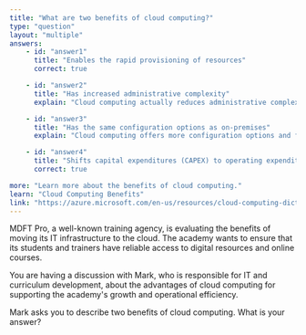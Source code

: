 ```yaml
---
title: "What are two benefits of cloud computing?"
type: "question"
layout: "multiple"
answers:
    - id: "answer1"
      title: "Enables the rapid provisioning of resources"
      correct: true

    - id: "answer2"
      title: "Has increased administrative complexity"
      explain: "Cloud computing actually reduces administrative complexity by automating many tasks and providing managed services. The cloud provider handles much of the infrastructure management and maintenance."

    - id: "answer3"
      title: "Has the same configuration options as on-premises"
      explain: "Cloud computing offers more configuration options and flexibility than traditional on-premises solutions. It provides additional services, scaling options, and deployment models that aren't available in on-premises environments."

    - id: "answer4"
      title: "Shifts capital expenditures (CAPEX) to operating expenditures (OPEX)"
      correct: true

more: "Learn more about the benefits of cloud computing."
learn: "Cloud Computing Benefits"
link: "https://azure.microsoft.com/en-us/resources/cloud-computing-dictionary/benefits-of-cloud-migration"
---
```

MDFT Pro, a well-known training agency, is evaluating the benefits of moving its IT infrastructure to the cloud. The academy wants to ensure that its students and trainers have reliable access to digital resources and online courses.

You are having a discussion with Mark, who is responsible for IT and curriculum development, about the advantages of cloud computing for supporting the academy's growth and operational efficiency.

Mark asks you to describe two benefits of cloud computing. What is your answer?
